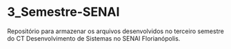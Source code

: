 # 3_Semestre-SENAI
Repositório para armazenar os arquivos desenvolvidos no terceiro semestre do CT Desenvolvimento de Sistemas no SENAI Florianópolis.
